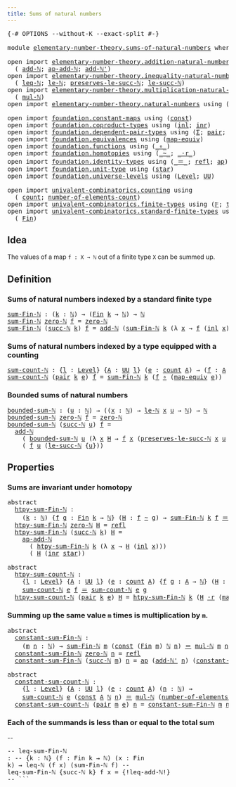 ```yaml
---
title: Sums of natural numbers
---
```


<pre class="Agda"><a id="49" class="Symbol">{-#</a> <a id="53" class="Keyword">OPTIONS</a> <a id="61" class="Pragma">--without-K</a> <a id="73" class="Pragma">--exact-split</a> <a id="87" class="Symbol">#-}</a>

<a id="92" class="Keyword">module</a> <a id="99" href="elementary-number-theory.sums-of-natural-numbers.html" class="Module">elementary-number-theory.sums-of-natural-numbers</a> <a id="148" class="Keyword">where</a>

<a id="155" class="Keyword">open</a> <a id="160" class="Keyword">import</a> <a id="167" href="elementary-number-theory.addition-natural-numbers.html" class="Module">elementary-number-theory.addition-natural-numbers</a> <a id="217" class="Keyword">using</a>
  <a id="225" class="Symbol">(</a> <a id="227" href="elementary-number-theory.addition-natural-numbers.html#1096" class="Function">add-ℕ</a><a id="232" class="Symbol">;</a> <a id="234" href="elementary-number-theory.addition-natural-numbers.html#1212" class="Function">ap-add-ℕ</a><a id="242" class="Symbol">;</a> <a id="244" href="elementary-number-theory.addition-natural-numbers.html#1169" class="Function">add-ℕ&#39;</a><a id="250" class="Symbol">)</a>
<a id="252" class="Keyword">open</a> <a id="257" class="Keyword">import</a> <a id="264" href="elementary-number-theory.inequality-natural-numbers.html" class="Module">elementary-number-theory.inequality-natural-numbers</a> <a id="316" class="Keyword">using</a>
  <a id="324" class="Symbol">(</a> <a id="326" href="elementary-number-theory.inequality-natural-numbers.html#1662" class="Function">leq-ℕ</a><a id="331" class="Symbol">;</a> <a id="333" href="elementary-number-theory.inequality-natural-numbers.html#2079" class="Function">le-ℕ</a><a id="337" class="Symbol">;</a> <a id="339" href="elementary-number-theory.inequality-natural-numbers.html#11850" class="Function">preserves-le-succ-ℕ</a><a id="358" class="Symbol">;</a> <a id="360" href="elementary-number-theory.inequality-natural-numbers.html#14417" class="Function">le-succ-ℕ</a><a id="369" class="Symbol">)</a>
<a id="371" class="Keyword">open</a> <a id="376" class="Keyword">import</a> <a id="383" href="elementary-number-theory.multiplication-natural-numbers.html" class="Module">elementary-number-theory.multiplication-natural-numbers</a> <a id="439" class="Keyword">using</a>
  <a id="447" class="Symbol">(</a> <a id="449" href="elementary-number-theory.multiplication-natural-numbers.html#1286" class="Function">mul-ℕ</a><a id="454" class="Symbol">)</a>
<a id="456" class="Keyword">open</a> <a id="461" class="Keyword">import</a> <a id="468" href="elementary-number-theory.natural-numbers.html" class="Module">elementary-number-theory.natural-numbers</a> <a id="509" class="Keyword">using</a> <a id="515" class="Symbol">(</a><a id="516" href="elementary-number-theory.natural-numbers.html#1548" class="Datatype">ℕ</a><a id="517" class="Symbol">;</a> <a id="519" href="elementary-number-theory.natural-numbers.html#1569" class="InductiveConstructor">zero-ℕ</a><a id="525" class="Symbol">;</a> <a id="527" href="elementary-number-theory.natural-numbers.html#1582" class="InductiveConstructor">succ-ℕ</a><a id="533" class="Symbol">)</a>

<a id="536" class="Keyword">open</a> <a id="541" class="Keyword">import</a> <a id="548" href="foundation.constant-maps.html" class="Module">foundation.constant-maps</a> <a id="573" class="Keyword">using</a> <a id="579" class="Symbol">(</a><a id="580" href="foundation-core.constant-maps.html#216" class="Function">const</a><a id="585" class="Symbol">)</a>
<a id="587" class="Keyword">open</a> <a id="592" class="Keyword">import</a> <a id="599" href="foundation.coproduct-types.html" class="Module">foundation.coproduct-types</a> <a id="626" class="Keyword">using</a> <a id="632" class="Symbol">(</a><a id="633" href="foundation.coproduct-types.html#1250" class="InductiveConstructor">inl</a><a id="636" class="Symbol">;</a> <a id="638" href="foundation.coproduct-types.html#1268" class="InductiveConstructor">inr</a><a id="641" class="Symbol">)</a>
<a id="643" class="Keyword">open</a> <a id="648" class="Keyword">import</a> <a id="655" href="foundation.dependent-pair-types.html" class="Module">foundation.dependent-pair-types</a> <a id="687" class="Keyword">using</a> <a id="693" class="Symbol">(</a><a id="694" href="foundation-core.dependent-pair-types.html#515" class="Record">Σ</a><a id="695" class="Symbol">;</a> <a id="697" href="foundation-core.dependent-pair-types.html#588" class="InductiveConstructor">pair</a><a id="701" class="Symbol">;</a> <a id="703" href="foundation-core.dependent-pair-types.html#605" class="Field">pr1</a><a id="706" class="Symbol">;</a> <a id="708" href="foundation-core.dependent-pair-types.html#617" class="Field">pr2</a><a id="711" class="Symbol">)</a>
<a id="713" class="Keyword">open</a> <a id="718" class="Keyword">import</a> <a id="725" href="foundation.equivalences.html" class="Module">foundation.equivalences</a> <a id="749" class="Keyword">using</a> <a id="755" class="Symbol">(</a><a id="756" href="foundation-core.equivalences.html#1821" class="Function">map-equiv</a><a id="765" class="Symbol">)</a>
<a id="767" class="Keyword">open</a> <a id="772" class="Keyword">import</a> <a id="779" href="foundation.functions.html" class="Module">foundation.functions</a> <a id="800" class="Keyword">using</a> <a id="806" class="Symbol">(</a><a id="807" href="foundation-core.functions.html#420" class="Function Operator">_∘_</a><a id="810" class="Symbol">)</a>
<a id="812" class="Keyword">open</a> <a id="817" class="Keyword">import</a> <a id="824" href="foundation.homotopies.html" class="Module">foundation.homotopies</a> <a id="846" class="Keyword">using</a> <a id="852" class="Symbol">(</a><a id="853" href="foundation-core.homotopies.html#1249" class="Function Operator">_~_</a><a id="856" class="Symbol">;</a> <a id="858" href="foundation-core.homotopies.html#2710" class="Function Operator">_·r_</a><a id="862" class="Symbol">)</a>
<a id="864" class="Keyword">open</a> <a id="869" class="Keyword">import</a> <a id="876" href="foundation.identity-types.html" class="Module">foundation.identity-types</a> <a id="902" class="Keyword">using</a> <a id="908" class="Symbol">(</a><a id="909" href="foundation-core.identity-types.html#1865" class="Function Operator">_＝_</a><a id="912" class="Symbol">;</a> <a id="914" href="foundation-core.identity-types.html#1820" class="InductiveConstructor">refl</a><a id="918" class="Symbol">;</a> <a id="920" href="foundation-core.identity-types.html#4003" class="Function">ap</a><a id="922" class="Symbol">)</a>
<a id="924" class="Keyword">open</a> <a id="929" class="Keyword">import</a> <a id="936" href="foundation.unit-type.html" class="Module">foundation.unit-type</a> <a id="957" class="Keyword">using</a> <a id="963" class="Symbol">(</a><a id="964" href="foundation.unit-type.html#1108" class="InductiveConstructor">star</a><a id="968" class="Symbol">)</a>
<a id="970" class="Keyword">open</a> <a id="975" class="Keyword">import</a> <a id="982" href="foundation.universe-levels.html" class="Module">foundation.universe-levels</a> <a id="1009" class="Keyword">using</a> <a id="1015" class="Symbol">(</a><a id="1016" href="Agda.Primitive.html#597" class="Postulate">Level</a><a id="1021" class="Symbol">;</a> <a id="1023" href="foundation-core.universe-levels.html#235" class="Primitive">UU</a><a id="1025" class="Symbol">)</a>

<a id="1028" class="Keyword">open</a> <a id="1033" class="Keyword">import</a> <a id="1040" href="univalent-combinatorics.counting.html" class="Module">univalent-combinatorics.counting</a> <a id="1073" class="Keyword">using</a>
  <a id="1081" class="Symbol">(</a> <a id="1083" href="univalent-combinatorics.counting.html#1901" class="Function">count</a><a id="1088" class="Symbol">;</a> <a id="1090" href="univalent-combinatorics.counting.html#2029" class="Function">number-of-elements-count</a><a id="1114" class="Symbol">)</a>
<a id="1116" class="Keyword">open</a> <a id="1121" class="Keyword">import</a> <a id="1128" href="univalent-combinatorics.finite-types.html" class="Module">univalent-combinatorics.finite-types</a> <a id="1165" class="Keyword">using</a> <a id="1171" class="Symbol">(</a><a id="1172" href="univalent-combinatorics.finite-types.html#4873" class="Function">𝔽</a><a id="1173" class="Symbol">;</a> <a id="1175" href="univalent-combinatorics.finite-types.html#4912" class="Function">type-𝔽</a><a id="1181" class="Symbol">)</a>
<a id="1183" class="Keyword">open</a> <a id="1188" class="Keyword">import</a> <a id="1195" href="univalent-combinatorics.standard-finite-types.html" class="Module">univalent-combinatorics.standard-finite-types</a> <a id="1241" class="Keyword">using</a>
  <a id="1249" class="Symbol">(</a> <a id="1251" href="univalent-combinatorics.standard-finite-types.html#2393" class="Function">Fin</a><a id="1254" class="Symbol">)</a>
</pre>
## Idea

The values of a map `f : X → ℕ` out of a finite type `X` can be summed up.

## Definition

### Sums of natural numbers indexed by a standard finite type

<pre class="Agda"><a id="sum-Fin-ℕ"></a><a id="1432" href="elementary-number-theory.sums-of-natural-numbers.html#1432" class="Function">sum-Fin-ℕ</a> <a id="1442" class="Symbol">:</a> <a id="1444" class="Symbol">(</a><a id="1445" href="elementary-number-theory.sums-of-natural-numbers.html#1445" class="Bound">k</a> <a id="1447" class="Symbol">:</a> <a id="1449" href="elementary-number-theory.natural-numbers.html#1548" class="Datatype">ℕ</a><a id="1450" class="Symbol">)</a> <a id="1452" class="Symbol">→</a> <a id="1454" class="Symbol">(</a><a id="1455" href="univalent-combinatorics.standard-finite-types.html#2393" class="Function">Fin</a> <a id="1459" href="elementary-number-theory.sums-of-natural-numbers.html#1445" class="Bound">k</a> <a id="1461" class="Symbol">→</a> <a id="1463" href="elementary-number-theory.natural-numbers.html#1548" class="Datatype">ℕ</a><a id="1464" class="Symbol">)</a> <a id="1466" class="Symbol">→</a> <a id="1468" href="elementary-number-theory.natural-numbers.html#1548" class="Datatype">ℕ</a>
<a id="1470" href="elementary-number-theory.sums-of-natural-numbers.html#1432" class="Function">sum-Fin-ℕ</a> <a id="1480" href="elementary-number-theory.natural-numbers.html#1569" class="InductiveConstructor">zero-ℕ</a> <a id="1487" href="elementary-number-theory.sums-of-natural-numbers.html#1487" class="Bound">f</a> <a id="1489" class="Symbol">=</a> <a id="1491" href="elementary-number-theory.natural-numbers.html#1569" class="InductiveConstructor">zero-ℕ</a>
<a id="1498" href="elementary-number-theory.sums-of-natural-numbers.html#1432" class="Function">sum-Fin-ℕ</a> <a id="1508" class="Symbol">(</a><a id="1509" href="elementary-number-theory.natural-numbers.html#1582" class="InductiveConstructor">succ-ℕ</a> <a id="1516" href="elementary-number-theory.sums-of-natural-numbers.html#1516" class="Bound">k</a><a id="1517" class="Symbol">)</a> <a id="1519" href="elementary-number-theory.sums-of-natural-numbers.html#1519" class="Bound">f</a> <a id="1521" class="Symbol">=</a> <a id="1523" href="elementary-number-theory.addition-natural-numbers.html#1096" class="Function">add-ℕ</a> <a id="1529" class="Symbol">(</a><a id="1530" href="elementary-number-theory.sums-of-natural-numbers.html#1432" class="Function">sum-Fin-ℕ</a> <a id="1540" href="elementary-number-theory.sums-of-natural-numbers.html#1516" class="Bound">k</a> <a id="1542" class="Symbol">(λ</a> <a id="1545" href="elementary-number-theory.sums-of-natural-numbers.html#1545" class="Bound">x</a> <a id="1547" class="Symbol">→</a> <a id="1549" href="elementary-number-theory.sums-of-natural-numbers.html#1519" class="Bound">f</a> <a id="1551" class="Symbol">(</a><a id="1552" href="foundation.coproduct-types.html#1250" class="InductiveConstructor">inl</a> <a id="1556" href="elementary-number-theory.sums-of-natural-numbers.html#1545" class="Bound">x</a><a id="1557" class="Symbol">)))</a> <a id="1561" class="Symbol">(</a><a id="1562" href="elementary-number-theory.sums-of-natural-numbers.html#1519" class="Bound">f</a> <a id="1564" class="Symbol">(</a><a id="1565" href="foundation.coproduct-types.html#1268" class="InductiveConstructor">inr</a> <a id="1569" href="foundation.unit-type.html#1108" class="InductiveConstructor">star</a><a id="1573" class="Symbol">))</a>
</pre>
### Sums of natural numbers indexed by a type equipped with a counting

<pre class="Agda"><a id="sum-count-ℕ"></a><a id="1661" href="elementary-number-theory.sums-of-natural-numbers.html#1661" class="Function">sum-count-ℕ</a> <a id="1673" class="Symbol">:</a> <a id="1675" class="Symbol">{</a><a id="1676" href="elementary-number-theory.sums-of-natural-numbers.html#1676" class="Bound">l</a> <a id="1678" class="Symbol">:</a> <a id="1680" href="Agda.Primitive.html#597" class="Postulate">Level</a><a id="1685" class="Symbol">}</a> <a id="1687" class="Symbol">{</a><a id="1688" href="elementary-number-theory.sums-of-natural-numbers.html#1688" class="Bound">A</a> <a id="1690" class="Symbol">:</a> <a id="1692" href="foundation-core.universe-levels.html#235" class="Primitive">UU</a> <a id="1695" href="elementary-number-theory.sums-of-natural-numbers.html#1676" class="Bound">l</a><a id="1696" class="Symbol">}</a> <a id="1698" class="Symbol">(</a><a id="1699" href="elementary-number-theory.sums-of-natural-numbers.html#1699" class="Bound">e</a> <a id="1701" class="Symbol">:</a> <a id="1703" href="univalent-combinatorics.counting.html#1901" class="Function">count</a> <a id="1709" href="elementary-number-theory.sums-of-natural-numbers.html#1688" class="Bound">A</a><a id="1710" class="Symbol">)</a> <a id="1712" class="Symbol">→</a> <a id="1714" class="Symbol">(</a><a id="1715" href="elementary-number-theory.sums-of-natural-numbers.html#1715" class="Bound">f</a> <a id="1717" class="Symbol">:</a> <a id="1719" href="elementary-number-theory.sums-of-natural-numbers.html#1688" class="Bound">A</a> <a id="1721" class="Symbol">→</a> <a id="1723" href="elementary-number-theory.natural-numbers.html#1548" class="Datatype">ℕ</a><a id="1724" class="Symbol">)</a> <a id="1726" class="Symbol">→</a> <a id="1728" href="elementary-number-theory.natural-numbers.html#1548" class="Datatype">ℕ</a>
<a id="1730" href="elementary-number-theory.sums-of-natural-numbers.html#1661" class="Function">sum-count-ℕ</a> <a id="1742" class="Symbol">(</a><a id="1743" href="foundation-core.dependent-pair-types.html#588" class="InductiveConstructor">pair</a> <a id="1748" href="elementary-number-theory.sums-of-natural-numbers.html#1748" class="Bound">k</a> <a id="1750" href="elementary-number-theory.sums-of-natural-numbers.html#1750" class="Bound">e</a><a id="1751" class="Symbol">)</a> <a id="1753" href="elementary-number-theory.sums-of-natural-numbers.html#1753" class="Bound">f</a> <a id="1755" class="Symbol">=</a> <a id="1757" href="elementary-number-theory.sums-of-natural-numbers.html#1432" class="Function">sum-Fin-ℕ</a> <a id="1767" href="elementary-number-theory.sums-of-natural-numbers.html#1748" class="Bound">k</a> <a id="1769" class="Symbol">(</a><a id="1770" href="elementary-number-theory.sums-of-natural-numbers.html#1753" class="Bound">f</a> <a id="1772" href="foundation-core.functions.html#420" class="Function Operator">∘</a> <a id="1774" class="Symbol">(</a><a id="1775" href="foundation-core.equivalences.html#1821" class="Function">map-equiv</a> <a id="1785" href="elementary-number-theory.sums-of-natural-numbers.html#1750" class="Bound">e</a><a id="1786" class="Symbol">))</a>
</pre>
### Bounded sums of natural numbers

<pre class="Agda"><a id="bounded-sum-ℕ"></a><a id="1839" href="elementary-number-theory.sums-of-natural-numbers.html#1839" class="Function">bounded-sum-ℕ</a> <a id="1853" class="Symbol">:</a> <a id="1855" class="Symbol">(</a><a id="1856" href="elementary-number-theory.sums-of-natural-numbers.html#1856" class="Bound">u</a> <a id="1858" class="Symbol">:</a> <a id="1860" href="elementary-number-theory.natural-numbers.html#1548" class="Datatype">ℕ</a><a id="1861" class="Symbol">)</a> <a id="1863" class="Symbol">→</a> <a id="1865" class="Symbol">((</a><a id="1867" href="elementary-number-theory.sums-of-natural-numbers.html#1867" class="Bound">x</a> <a id="1869" class="Symbol">:</a> <a id="1871" href="elementary-number-theory.natural-numbers.html#1548" class="Datatype">ℕ</a><a id="1872" class="Symbol">)</a> <a id="1874" class="Symbol">→</a> <a id="1876" href="elementary-number-theory.inequality-natural-numbers.html#2079" class="Function">le-ℕ</a> <a id="1881" href="elementary-number-theory.sums-of-natural-numbers.html#1867" class="Bound">x</a> <a id="1883" href="elementary-number-theory.sums-of-natural-numbers.html#1856" class="Bound">u</a> <a id="1885" class="Symbol">→</a> <a id="1887" href="elementary-number-theory.natural-numbers.html#1548" class="Datatype">ℕ</a><a id="1888" class="Symbol">)</a> <a id="1890" class="Symbol">→</a> <a id="1892" href="elementary-number-theory.natural-numbers.html#1548" class="Datatype">ℕ</a>
<a id="1894" href="elementary-number-theory.sums-of-natural-numbers.html#1839" class="Function">bounded-sum-ℕ</a> <a id="1908" href="elementary-number-theory.natural-numbers.html#1569" class="InductiveConstructor">zero-ℕ</a> <a id="1915" href="elementary-number-theory.sums-of-natural-numbers.html#1915" class="Bound">f</a> <a id="1917" class="Symbol">=</a> <a id="1919" href="elementary-number-theory.natural-numbers.html#1569" class="InductiveConstructor">zero-ℕ</a>
<a id="1926" href="elementary-number-theory.sums-of-natural-numbers.html#1839" class="Function">bounded-sum-ℕ</a> <a id="1940" class="Symbol">(</a><a id="1941" href="elementary-number-theory.natural-numbers.html#1582" class="InductiveConstructor">succ-ℕ</a> <a id="1948" href="elementary-number-theory.sums-of-natural-numbers.html#1948" class="Bound">u</a><a id="1949" class="Symbol">)</a> <a id="1951" href="elementary-number-theory.sums-of-natural-numbers.html#1951" class="Bound">f</a> <a id="1953" class="Symbol">=</a>
  <a id="1957" href="elementary-number-theory.addition-natural-numbers.html#1096" class="Function">add-ℕ</a>
    <a id="1967" class="Symbol">(</a> <a id="1969" href="elementary-number-theory.sums-of-natural-numbers.html#1839" class="Function">bounded-sum-ℕ</a> <a id="1983" href="elementary-number-theory.sums-of-natural-numbers.html#1948" class="Bound">u</a> <a id="1985" class="Symbol">(λ</a> <a id="1988" href="elementary-number-theory.sums-of-natural-numbers.html#1988" class="Bound">x</a> <a id="1990" href="elementary-number-theory.sums-of-natural-numbers.html#1990" class="Bound">H</a> <a id="1992" class="Symbol">→</a> <a id="1994" href="elementary-number-theory.sums-of-natural-numbers.html#1951" class="Bound">f</a> <a id="1996" href="elementary-number-theory.sums-of-natural-numbers.html#1988" class="Bound">x</a> <a id="1998" class="Symbol">(</a><a id="1999" href="elementary-number-theory.inequality-natural-numbers.html#11850" class="Function">preserves-le-succ-ℕ</a> <a id="2019" href="elementary-number-theory.sums-of-natural-numbers.html#1988" class="Bound">x</a> <a id="2021" href="elementary-number-theory.sums-of-natural-numbers.html#1948" class="Bound">u</a> <a id="2023" href="elementary-number-theory.sums-of-natural-numbers.html#1990" class="Bound">H</a><a id="2024" class="Symbol">)))</a>
    <a id="2032" class="Symbol">(</a> <a id="2034" href="elementary-number-theory.sums-of-natural-numbers.html#1951" class="Bound">f</a> <a id="2036" href="elementary-number-theory.sums-of-natural-numbers.html#1948" class="Bound">u</a> <a id="2038" class="Symbol">(</a><a id="2039" href="elementary-number-theory.inequality-natural-numbers.html#14417" class="Function">le-succ-ℕ</a> <a id="2049" class="Symbol">{</a><a id="2050" href="elementary-number-theory.sums-of-natural-numbers.html#1948" class="Bound">u</a><a id="2051" class="Symbol">}))</a>
</pre>
## Properties

### Sums are invariant under homotopy

<pre class="Agda"><a id="2122" class="Keyword">abstract</a>
  <a id="htpy-sum-Fin-ℕ"></a><a id="2133" href="elementary-number-theory.sums-of-natural-numbers.html#2133" class="Function">htpy-sum-Fin-ℕ</a> <a id="2148" class="Symbol">:</a>
    <a id="2154" class="Symbol">(</a><a id="2155" href="elementary-number-theory.sums-of-natural-numbers.html#2155" class="Bound">k</a> <a id="2157" class="Symbol">:</a> <a id="2159" href="elementary-number-theory.natural-numbers.html#1548" class="Datatype">ℕ</a><a id="2160" class="Symbol">)</a> <a id="2162" class="Symbol">{</a><a id="2163" href="elementary-number-theory.sums-of-natural-numbers.html#2163" class="Bound">f</a> <a id="2165" href="elementary-number-theory.sums-of-natural-numbers.html#2165" class="Bound">g</a> <a id="2167" class="Symbol">:</a> <a id="2169" href="univalent-combinatorics.standard-finite-types.html#2393" class="Function">Fin</a> <a id="2173" href="elementary-number-theory.sums-of-natural-numbers.html#2155" class="Bound">k</a> <a id="2175" class="Symbol">→</a> <a id="2177" href="elementary-number-theory.natural-numbers.html#1548" class="Datatype">ℕ</a><a id="2178" class="Symbol">}</a> <a id="2180" class="Symbol">(</a><a id="2181" href="elementary-number-theory.sums-of-natural-numbers.html#2181" class="Bound">H</a> <a id="2183" class="Symbol">:</a> <a id="2185" href="elementary-number-theory.sums-of-natural-numbers.html#2163" class="Bound">f</a> <a id="2187" href="foundation-core.homotopies.html#1249" class="Function Operator">~</a> <a id="2189" href="elementary-number-theory.sums-of-natural-numbers.html#2165" class="Bound">g</a><a id="2190" class="Symbol">)</a> <a id="2192" class="Symbol">→</a> <a id="2194" href="elementary-number-theory.sums-of-natural-numbers.html#1432" class="Function">sum-Fin-ℕ</a> <a id="2204" href="elementary-number-theory.sums-of-natural-numbers.html#2155" class="Bound">k</a> <a id="2206" href="elementary-number-theory.sums-of-natural-numbers.html#2163" class="Bound">f</a> <a id="2208" href="foundation-core.identity-types.html#1865" class="Function Operator">＝</a> <a id="2210" href="elementary-number-theory.sums-of-natural-numbers.html#1432" class="Function">sum-Fin-ℕ</a> <a id="2220" href="elementary-number-theory.sums-of-natural-numbers.html#2155" class="Bound">k</a> <a id="2222" href="elementary-number-theory.sums-of-natural-numbers.html#2165" class="Bound">g</a>
  <a id="2226" href="elementary-number-theory.sums-of-natural-numbers.html#2133" class="Function">htpy-sum-Fin-ℕ</a> <a id="2241" href="elementary-number-theory.natural-numbers.html#1569" class="InductiveConstructor">zero-ℕ</a> <a id="2248" href="elementary-number-theory.sums-of-natural-numbers.html#2248" class="Bound">H</a> <a id="2250" class="Symbol">=</a> <a id="2252" href="foundation-core.identity-types.html#1820" class="InductiveConstructor">refl</a>
  <a id="2259" href="elementary-number-theory.sums-of-natural-numbers.html#2133" class="Function">htpy-sum-Fin-ℕ</a> <a id="2274" class="Symbol">(</a><a id="2275" href="elementary-number-theory.natural-numbers.html#1582" class="InductiveConstructor">succ-ℕ</a> <a id="2282" href="elementary-number-theory.sums-of-natural-numbers.html#2282" class="Bound">k</a><a id="2283" class="Symbol">)</a> <a id="2285" href="elementary-number-theory.sums-of-natural-numbers.html#2285" class="Bound">H</a> <a id="2287" class="Symbol">=</a>
    <a id="2293" href="elementary-number-theory.addition-natural-numbers.html#1212" class="Function">ap-add-ℕ</a>
      <a id="2308" class="Symbol">(</a> <a id="2310" href="elementary-number-theory.sums-of-natural-numbers.html#2133" class="Function">htpy-sum-Fin-ℕ</a> <a id="2325" href="elementary-number-theory.sums-of-natural-numbers.html#2282" class="Bound">k</a> <a id="2327" class="Symbol">(λ</a> <a id="2330" href="elementary-number-theory.sums-of-natural-numbers.html#2330" class="Bound">x</a> <a id="2332" class="Symbol">→</a> <a id="2334" href="elementary-number-theory.sums-of-natural-numbers.html#2285" class="Bound">H</a> <a id="2336" class="Symbol">(</a><a id="2337" href="foundation.coproduct-types.html#1250" class="InductiveConstructor">inl</a> <a id="2341" href="elementary-number-theory.sums-of-natural-numbers.html#2330" class="Bound">x</a><a id="2342" class="Symbol">)))</a>
      <a id="2352" class="Symbol">(</a> <a id="2354" href="elementary-number-theory.sums-of-natural-numbers.html#2285" class="Bound">H</a> <a id="2356" class="Symbol">(</a><a id="2357" href="foundation.coproduct-types.html#1268" class="InductiveConstructor">inr</a> <a id="2361" href="foundation.unit-type.html#1108" class="InductiveConstructor">star</a><a id="2365" class="Symbol">))</a>

<a id="2369" class="Keyword">abstract</a>
  <a id="htpy-sum-count-ℕ"></a><a id="2380" href="elementary-number-theory.sums-of-natural-numbers.html#2380" class="Function">htpy-sum-count-ℕ</a> <a id="2397" class="Symbol">:</a>
    <a id="2403" class="Symbol">{</a><a id="2404" href="elementary-number-theory.sums-of-natural-numbers.html#2404" class="Bound">l</a> <a id="2406" class="Symbol">:</a> <a id="2408" href="Agda.Primitive.html#597" class="Postulate">Level</a><a id="2413" class="Symbol">}</a> <a id="2415" class="Symbol">{</a><a id="2416" href="elementary-number-theory.sums-of-natural-numbers.html#2416" class="Bound">A</a> <a id="2418" class="Symbol">:</a> <a id="2420" href="foundation-core.universe-levels.html#235" class="Primitive">UU</a> <a id="2423" href="elementary-number-theory.sums-of-natural-numbers.html#2404" class="Bound">l</a><a id="2424" class="Symbol">}</a> <a id="2426" class="Symbol">(</a><a id="2427" href="elementary-number-theory.sums-of-natural-numbers.html#2427" class="Bound">e</a> <a id="2429" class="Symbol">:</a> <a id="2431" href="univalent-combinatorics.counting.html#1901" class="Function">count</a> <a id="2437" href="elementary-number-theory.sums-of-natural-numbers.html#2416" class="Bound">A</a><a id="2438" class="Symbol">)</a> <a id="2440" class="Symbol">{</a><a id="2441" href="elementary-number-theory.sums-of-natural-numbers.html#2441" class="Bound">f</a> <a id="2443" href="elementary-number-theory.sums-of-natural-numbers.html#2443" class="Bound">g</a> <a id="2445" class="Symbol">:</a> <a id="2447" href="elementary-number-theory.sums-of-natural-numbers.html#2416" class="Bound">A</a> <a id="2449" class="Symbol">→</a> <a id="2451" href="elementary-number-theory.natural-numbers.html#1548" class="Datatype">ℕ</a><a id="2452" class="Symbol">}</a> <a id="2454" class="Symbol">(</a><a id="2455" href="elementary-number-theory.sums-of-natural-numbers.html#2455" class="Bound">H</a> <a id="2457" class="Symbol">:</a> <a id="2459" href="elementary-number-theory.sums-of-natural-numbers.html#2441" class="Bound">f</a> <a id="2461" href="foundation-core.homotopies.html#1249" class="Function Operator">~</a> <a id="2463" href="elementary-number-theory.sums-of-natural-numbers.html#2443" class="Bound">g</a><a id="2464" class="Symbol">)</a> <a id="2466" class="Symbol">→</a>
    <a id="2472" href="elementary-number-theory.sums-of-natural-numbers.html#1661" class="Function">sum-count-ℕ</a> <a id="2484" href="elementary-number-theory.sums-of-natural-numbers.html#2427" class="Bound">e</a> <a id="2486" href="elementary-number-theory.sums-of-natural-numbers.html#2441" class="Bound">f</a> <a id="2488" href="foundation-core.identity-types.html#1865" class="Function Operator">＝</a> <a id="2490" href="elementary-number-theory.sums-of-natural-numbers.html#1661" class="Function">sum-count-ℕ</a> <a id="2502" href="elementary-number-theory.sums-of-natural-numbers.html#2427" class="Bound">e</a> <a id="2504" href="elementary-number-theory.sums-of-natural-numbers.html#2443" class="Bound">g</a>
  <a id="2508" href="elementary-number-theory.sums-of-natural-numbers.html#2380" class="Function">htpy-sum-count-ℕ</a> <a id="2525" class="Symbol">(</a><a id="2526" href="foundation-core.dependent-pair-types.html#588" class="InductiveConstructor">pair</a> <a id="2531" href="elementary-number-theory.sums-of-natural-numbers.html#2531" class="Bound">k</a> <a id="2533" href="elementary-number-theory.sums-of-natural-numbers.html#2533" class="Bound">e</a><a id="2534" class="Symbol">)</a> <a id="2536" href="elementary-number-theory.sums-of-natural-numbers.html#2536" class="Bound">H</a> <a id="2538" class="Symbol">=</a> <a id="2540" href="elementary-number-theory.sums-of-natural-numbers.html#2133" class="Function">htpy-sum-Fin-ℕ</a> <a id="2555" href="elementary-number-theory.sums-of-natural-numbers.html#2531" class="Bound">k</a> <a id="2557" class="Symbol">(</a><a id="2558" href="elementary-number-theory.sums-of-natural-numbers.html#2536" class="Bound">H</a> <a id="2560" href="foundation-core.homotopies.html#2710" class="Function Operator">·r</a> <a id="2563" class="Symbol">(</a><a id="2564" href="foundation-core.equivalences.html#1821" class="Function">map-equiv</a> <a id="2574" href="elementary-number-theory.sums-of-natural-numbers.html#2533" class="Bound">e</a><a id="2575" class="Symbol">))</a>
</pre>
### Summing up the same value `m` times is multiplication by `m`.

<pre class="Agda"><a id="2658" class="Keyword">abstract</a>
  <a id="constant-sum-Fin-ℕ"></a><a id="2669" href="elementary-number-theory.sums-of-natural-numbers.html#2669" class="Function">constant-sum-Fin-ℕ</a> <a id="2688" class="Symbol">:</a>
    <a id="2694" class="Symbol">(</a><a id="2695" href="elementary-number-theory.sums-of-natural-numbers.html#2695" class="Bound">m</a> <a id="2697" href="elementary-number-theory.sums-of-natural-numbers.html#2697" class="Bound">n</a> <a id="2699" class="Symbol">:</a> <a id="2701" href="elementary-number-theory.natural-numbers.html#1548" class="Datatype">ℕ</a><a id="2702" class="Symbol">)</a> <a id="2704" class="Symbol">→</a> <a id="2706" href="elementary-number-theory.sums-of-natural-numbers.html#1432" class="Function">sum-Fin-ℕ</a> <a id="2716" href="elementary-number-theory.sums-of-natural-numbers.html#2695" class="Bound">m</a> <a id="2718" class="Symbol">(</a><a id="2719" href="foundation-core.constant-maps.html#216" class="Function">const</a> <a id="2725" class="Symbol">(</a><a id="2726" href="univalent-combinatorics.standard-finite-types.html#2393" class="Function">Fin</a> <a id="2730" href="elementary-number-theory.sums-of-natural-numbers.html#2695" class="Bound">m</a><a id="2731" class="Symbol">)</a> <a id="2733" href="elementary-number-theory.natural-numbers.html#1548" class="Datatype">ℕ</a> <a id="2735" href="elementary-number-theory.sums-of-natural-numbers.html#2697" class="Bound">n</a><a id="2736" class="Symbol">)</a> <a id="2738" href="foundation-core.identity-types.html#1865" class="Function Operator">＝</a> <a id="2740" href="elementary-number-theory.multiplication-natural-numbers.html#1286" class="Function">mul-ℕ</a> <a id="2746" href="elementary-number-theory.sums-of-natural-numbers.html#2695" class="Bound">m</a> <a id="2748" href="elementary-number-theory.sums-of-natural-numbers.html#2697" class="Bound">n</a>
  <a id="2752" href="elementary-number-theory.sums-of-natural-numbers.html#2669" class="Function">constant-sum-Fin-ℕ</a> <a id="2771" href="elementary-number-theory.natural-numbers.html#1569" class="InductiveConstructor">zero-ℕ</a> <a id="2778" href="elementary-number-theory.sums-of-natural-numbers.html#2778" class="Bound">n</a> <a id="2780" class="Symbol">=</a> <a id="2782" href="foundation-core.identity-types.html#1820" class="InductiveConstructor">refl</a>
  <a id="2789" href="elementary-number-theory.sums-of-natural-numbers.html#2669" class="Function">constant-sum-Fin-ℕ</a> <a id="2808" class="Symbol">(</a><a id="2809" href="elementary-number-theory.natural-numbers.html#1582" class="InductiveConstructor">succ-ℕ</a> <a id="2816" href="elementary-number-theory.sums-of-natural-numbers.html#2816" class="Bound">m</a><a id="2817" class="Symbol">)</a> <a id="2819" href="elementary-number-theory.sums-of-natural-numbers.html#2819" class="Bound">n</a> <a id="2821" class="Symbol">=</a> <a id="2823" href="foundation-core.identity-types.html#4003" class="Function">ap</a> <a id="2826" class="Symbol">(</a><a id="2827" href="elementary-number-theory.addition-natural-numbers.html#1169" class="Function">add-ℕ&#39;</a> <a id="2834" href="elementary-number-theory.sums-of-natural-numbers.html#2819" class="Bound">n</a><a id="2835" class="Symbol">)</a> <a id="2837" class="Symbol">(</a><a id="2838" href="elementary-number-theory.sums-of-natural-numbers.html#2669" class="Function">constant-sum-Fin-ℕ</a> <a id="2857" href="elementary-number-theory.sums-of-natural-numbers.html#2816" class="Bound">m</a> <a id="2859" href="elementary-number-theory.sums-of-natural-numbers.html#2819" class="Bound">n</a><a id="2860" class="Symbol">)</a>

<a id="2863" class="Keyword">abstract</a>
  <a id="constant-sum-count-ℕ"></a><a id="2874" href="elementary-number-theory.sums-of-natural-numbers.html#2874" class="Function">constant-sum-count-ℕ</a> <a id="2895" class="Symbol">:</a>
    <a id="2901" class="Symbol">{</a><a id="2902" href="elementary-number-theory.sums-of-natural-numbers.html#2902" class="Bound">l</a> <a id="2904" class="Symbol">:</a> <a id="2906" href="Agda.Primitive.html#597" class="Postulate">Level</a><a id="2911" class="Symbol">}</a> <a id="2913" class="Symbol">{</a><a id="2914" href="elementary-number-theory.sums-of-natural-numbers.html#2914" class="Bound">A</a> <a id="2916" class="Symbol">:</a> <a id="2918" href="foundation-core.universe-levels.html#235" class="Primitive">UU</a> <a id="2921" href="elementary-number-theory.sums-of-natural-numbers.html#2902" class="Bound">l</a><a id="2922" class="Symbol">}</a> <a id="2924" class="Symbol">(</a><a id="2925" href="elementary-number-theory.sums-of-natural-numbers.html#2925" class="Bound">e</a> <a id="2927" class="Symbol">:</a> <a id="2929" href="univalent-combinatorics.counting.html#1901" class="Function">count</a> <a id="2935" href="elementary-number-theory.sums-of-natural-numbers.html#2914" class="Bound">A</a><a id="2936" class="Symbol">)</a> <a id="2938" class="Symbol">(</a><a id="2939" href="elementary-number-theory.sums-of-natural-numbers.html#2939" class="Bound">n</a> <a id="2941" class="Symbol">:</a> <a id="2943" href="elementary-number-theory.natural-numbers.html#1548" class="Datatype">ℕ</a><a id="2944" class="Symbol">)</a> <a id="2946" class="Symbol">→</a>
    <a id="2952" href="elementary-number-theory.sums-of-natural-numbers.html#1661" class="Function">sum-count-ℕ</a> <a id="2964" href="elementary-number-theory.sums-of-natural-numbers.html#2925" class="Bound">e</a> <a id="2966" class="Symbol">(</a><a id="2967" href="foundation-core.constant-maps.html#216" class="Function">const</a> <a id="2973" href="elementary-number-theory.sums-of-natural-numbers.html#2914" class="Bound">A</a> <a id="2975" href="elementary-number-theory.natural-numbers.html#1548" class="Datatype">ℕ</a> <a id="2977" href="elementary-number-theory.sums-of-natural-numbers.html#2939" class="Bound">n</a><a id="2978" class="Symbol">)</a> <a id="2980" href="foundation-core.identity-types.html#1865" class="Function Operator">＝</a> <a id="2982" href="elementary-number-theory.multiplication-natural-numbers.html#1286" class="Function">mul-ℕ</a> <a id="2988" class="Symbol">(</a><a id="2989" href="univalent-combinatorics.counting.html#2029" class="Function">number-of-elements-count</a> <a id="3014" href="elementary-number-theory.sums-of-natural-numbers.html#2925" class="Bound">e</a><a id="3015" class="Symbol">)</a> <a id="3017" href="elementary-number-theory.sums-of-natural-numbers.html#2939" class="Bound">n</a>
  <a id="3021" href="elementary-number-theory.sums-of-natural-numbers.html#2874" class="Function">constant-sum-count-ℕ</a> <a id="3042" class="Symbol">(</a><a id="3043" href="foundation-core.dependent-pair-types.html#588" class="InductiveConstructor">pair</a> <a id="3048" href="elementary-number-theory.sums-of-natural-numbers.html#3048" class="Bound">m</a> <a id="3050" href="elementary-number-theory.sums-of-natural-numbers.html#3050" class="Bound">e</a><a id="3051" class="Symbol">)</a> <a id="3053" href="elementary-number-theory.sums-of-natural-numbers.html#3053" class="Bound">n</a> <a id="3055" class="Symbol">=</a> <a id="3057" href="elementary-number-theory.sums-of-natural-numbers.html#2669" class="Function">constant-sum-Fin-ℕ</a> <a id="3076" href="elementary-number-theory.sums-of-natural-numbers.html#3048" class="Bound">m</a> <a id="3078" href="elementary-number-theory.sums-of-natural-numbers.html#3053" class="Bound">n</a>
</pre>
### Each of the summands is less than or equal to the total sum

-- <pre class="Agda"><a id="3161" class="Comment">-- leq-sum-Fin-ℕ :</a>
<a id="3180" class="Comment">--   {k : ℕ} (f : Fin k → ℕ) (x : Fin k) → leq-ℕ (f x) (sum-Fin-ℕ f)</a>
<a id="3249" class="Comment">-- leq-sum-Fin-ℕ {succ-ℕ k} f x = {!leq-add-ℕ!}</a>
<a id="3297" class="Comment">-- ```</a>
</pre>